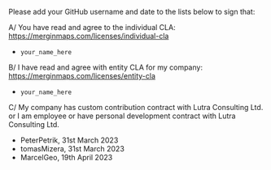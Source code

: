 Please add your GitHub username and date to the lists below to sign that:
 
A/ You have read and agree to the individual CLA: https://merginmaps.com/licenses/individual-cla

* `your_name_here`

B/ I have read and agree with entity CLA for my company: https://merginmaps.com/licenses/entity-cla

* `your_name_here`

C/ My company has custom contribution contract with Lutra Consulting Ltd. or I am employee or have personal development contract with Lutra Consulting Ltd.

* PeterPetrik, 31st March 2023
* tomasMizera, 31st March 2023
* MarcelGeo, 19th April 2023
